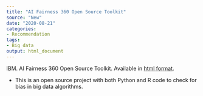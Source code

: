 ```yaml
---
title: "AI Fairness 360 Open Source Toolkit"
source: "New"
date: "2020-08-21"
categories:
- Recommendation
tags:
- Big data
output: html_document
---
```


IBM. AI Fairness 360 Open Source Toolkit. Available in [html format](https://aif360.mybluemix.net/).

<!---More--->

+ This is an open source project with both Python and R code to check for bias in big data algorithms.
